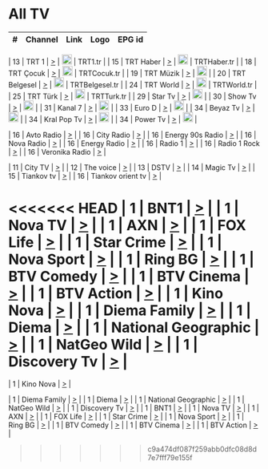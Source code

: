 <h1>All TV</h1>

| #   | Channel        | Link  | Logo | EPG id |
|:---:|:--------------:|:-----:|:----:|:------:|

| 13  | TRT 1            | [>](https://tv-trt1.medya.trt.com.tr/master.m3u8) | <img height="20" src="https://i.imgur.com/j786OLG.png"/> | TRT1.tr |
| 15  | TRT Haber        | [>](https://tv-trthaber.medya.trt.com.tr/master.m3u8) | <img height="20" src="https://i.imgur.com/OVfo8Ab.png"/> | TRTHaber.tr |
| 18  | TRT Çocuk        | [>](https://tv-trtcocuk.medya.trt.com.tr/master.m3u8) | <img height="20" src="https://i.imgur.com/QLFmD6d.png"/> | TRTCocuk.tr |
| 19  | TRT Müzik        | [>](https://tv-trtmuzik.medya.trt.com.tr/master.m3u8) | <img height="20" src="https://i.imgur.com/fIVFCEd.png"/> |
| 20  | TRT Belgesel     | [>](https://tv-trtbelgesel.medya.trt.com.tr/master.m3u8) | <img height="20" src="https://i.imgur.com/MGO87pe.png"/> | TRTBelgesel.tr |
| 24  | TRT World        | [>](https://tv-trtworld.medya.trt.com.tr/master.m3u8) | <img height="20" src="https://i.imgur.com/JEA2xpv.png"/> | TRTWorld.tr |
| 25  | TRT Türk         | [>](https://tv-trtturk.medya.trt.com.tr/master.m3u8) | <img height="20" src="https://i.imgur.com/OSTOQNw.png"/> | TRTTurk.tr |
| 29  | Star Tv   | [>](https://dogus-live.daioncdn.net/startv/startv_360p.m3u8) | <img height="20" src="https://i.imgur.com/IebUZx1.png"/> |
| 30  | Show Tv     | [>](https://ciner-live.daioncdn.net/showtv/showtv.m3u8) | <img height="20" src="https://i.imgur.com/IebUZx1.png"/> |
| 31  | Kanal 7     | [>](https://kanal7-live.daioncdn.net/kanal7/kanal7.m3u8) | <img height="20" src="https://i.imgur.com/IebUZx1.png"/> |
| 33  | Euro D    | [>](https://www.youtube.com/user/KanalD/live) | <img height="20" src="https://i.imgur.com/IebUZx1.png"/> |
| 34  | Beyaz Tv     | [>](https://beyaztv-live.daioncdn.net/beyaztv/beyaztv.m3u8) | <img height="20" src="https://i.imgur.com/IebUZx1.png"/> |
| 34  | Kral Pop Tv     | [>](https://www.youtube.com/watch?v=GuFTuKoXepw) | <img height="20" src="https://i.imgur.com/IebUZx1.png"/> |
| 34  | Power Tv     | [>](https://livetv.powerapp.com.tr/powerTV/powerhd.smil/chunklist.m3u8) | <img height="20" src="https://i.imgur.com/IebUZx1.png"/> |

| 16  | Avto Radio | [>](http://stream.metacast.eu/avtoradio.mp3.m3u) |
| 16  | City Radio | [>](http://stream.metacast.eu/city.aac.m3u) |
| 16  | Energy 90s Radio | [>](http://stream.metacast.eu/energy-90s.m3u) |
| 16  | Nova Radio | [>](http://stream.metacast.eu/nova.aac.m3u) |
| 16  | Energy Radio | [>](http://stream.metacast.eu/nrj.aac.m3u) |
| 16  | Radio 1 | [>](http://stream.metacast.eu/radio1.aac.m3u) |
| 16  | Radio 1 Rock | [>](http://stream.metacast.eu/radio1rock.aac.m3u) |
| 16  | Veronika Radio | [>](http://stream.metacast.eu/veronika.aac.m3u) |

| 11  | City TV | [>](https://tv.city.bg/play/tshls/citytv/index.m3u8) |
| 12  | The voice | [>](https://bss1.neterra.tv/thevoice/thevoice.m3u8) |
| 13  | DSTV | [>](http://46.249.95.140:8081/hls/data.m3u8) |
| 14  | Magic Tv | [>](https://bss1.neterra.tv/magictv/magictv.m3u8) |
| 15  | Tiankov tv | [>](https://streamer103.neterra.tv/tiankov-folk/live.m3u8) |
| 16  | Tiankov orient tv | [>](https://streamer103.neterra.tv/tiankov-orient/live.m3u8) |

<<<<<<< HEAD
| 1 | BNT1 | [>](https://ymkaya.xyz:24453/tv/bnt1/playlist.m3u8?wmsAuthSign=c2VydmVyX3RpbWU9Mi85LzIwMjUgMTozMjo1NiBQTSZoYXNoX3ZhbHVlPTdwTDdSanAvdlduTGJGaTJFWTN5eXc9PSZ2YWxpZG1pbnV0ZXM9NjA=) |
| 1 | Nova TV | [>](https://ymkaya.xyz:24453/tv/novatv/playlist.m3u8?wmsAuthSign=c2VydmVyX3RpbWU9Mi85LzIwMjUgMTozMzowOSBQTSZoYXNoX3ZhbHVlPSt2bHZBZWtibk9UelBaWFR5RlV1WUE9PSZ2YWxpZG1pbnV0ZXM9NjA=) |
| 1 | AXN | [>](https://ymkaya.xyz:24453/tv/axn/playlist.m3u8?wmsAuthSign=c2VydmVyX3RpbWU9Mi85LzIwMjUgMTozMzoyMCBQTSZoYXNoX3ZhbHVlPVdqMzl0eFBwWC8vUTA5dUZsK2FKbEE9PSZ2YWxpZG1pbnV0ZXM9NjA=) |
| 1 | FOX Life | [>](https://ymkaya.xyz:24453/tv/foxlife/playlist.m3u8?wmsAuthSign=c2VydmVyX3RpbWU9Mi85LzIwMjUgMTozMzozMCBQTSZoYXNoX3ZhbHVlPWZDVTNZbkszeFg1cTNIZXhhK1pKMWc9PSZ2YWxpZG1pbnV0ZXM9NjA=) |
| 1 | Star Crime | [>](https://ymkaya.xyz:24453/tv/foxcrime/playlist.m3u8?wmsAuthSign=c2VydmVyX3RpbWU9Mi85LzIwMjUgMTozMzo0MSBQTSZoYXNoX3ZhbHVlPTlvWThUQ3FUU2YweDhETjkwNDVYUVE9PSZ2YWxpZG1pbnV0ZXM9NjA=) |
| 1 | Nova Sport | [>](https://ymkaya.xyz:24453/tv/novasport/playlist.m3u8?wmsAuthSign=c2VydmVyX3RpbWU9Mi85LzIwMjUgMTozMzo1MiBQTSZoYXNoX3ZhbHVlPUd1UGhnK3VJeXloUVFITGZjbGJiV0E9PSZ2YWxpZG1pbnV0ZXM9NjA=) |
| 1 | Ring BG | [>](https://ymkaya.xyz:24453/tv/ringbg/playlist.m3u8?wmsAuthSign=c2VydmVyX3RpbWU9Mi85LzIwMjUgMTozNDowNCBQTSZoYXNoX3ZhbHVlPVg3bm5rSldqRGtvUmtWbE1oTGpLcGc9PSZ2YWxpZG1pbnV0ZXM9NjA=) |
| 1 | BTV Comedy | [>](https://ymkaya.xyz:24453/tv/btvcomedy/playlist.m3u8?wmsAuthSign=c2VydmVyX3RpbWU9Mi85LzIwMjUgMTozNDoxNSBQTSZoYXNoX3ZhbHVlPXVSVGgvVzFmUS84VEJ5WWpiRXFnc1E9PSZ2YWxpZG1pbnV0ZXM9NjA=) |
| 1 | BTV Cinema | [>](https://ymkaya.xyz:24453/tv/btvcinema/playlist.m3u8?wmsAuthSign=c2VydmVyX3RpbWU9Mi85LzIwMjUgMTozNDoyNiBQTSZoYXNoX3ZhbHVlPTRERStoelhQZ1hsZ2poa2hub2Z6WXc9PSZ2YWxpZG1pbnV0ZXM9NjA=) |
| 1 | BTV Action | [>](https://ymkaya.xyz:24453/tv/btvaction/playlist.m3u8?wmsAuthSign=c2VydmVyX3RpbWU9Mi85LzIwMjUgMTozNDozOCBQTSZoYXNoX3ZhbHVlPXUzOVdmajJ3WHFrMWFlazlLTnVCa0E9PSZ2YWxpZG1pbnV0ZXM9NjA=) |
| 1 | Kino Nova | [>](https://ymkaya.xyz:24453/tv/kinonova/playlist.m3u8?wmsAuthSign=c2VydmVyX3RpbWU9Mi85LzIwMjUgMTozNDo0OSBQTSZoYXNoX3ZhbHVlPXQxZW1IUUkzelRFTDI0ZG9KOGNXbkE9PSZ2YWxpZG1pbnV0ZXM9NjA=) |
| 1 | Diema Family | [>](https://ymkaya.xyz:24453/tv/diemafamily/playlist.m3u8?wmsAuthSign=c2VydmVyX3RpbWU9Mi85LzIwMjUgMTozNTowMSBQTSZoYXNoX3ZhbHVlPW1UclpYVnF5WWFZdlBXN1RNcW9iamc9PSZ2YWxpZG1pbnV0ZXM9NjA=) |
| 1 | Diema | [>](https://ymkaya.xyz:24453/tv/diema/playlist.m3u8?wmsAuthSign=c2VydmVyX3RpbWU9Mi85LzIwMjUgMTozNTo1NiBQTSZoYXNoX3ZhbHVlPWFkcEJqbUEvQ01yRDc4OXRQcS9NVHc9PSZ2YWxpZG1pbnV0ZXM9NjA=) |
| 1 | National Geographic | [>](https://ymkaya.xyz:24453/tv/natgeo/playlist.m3u8?wmsAuthSign=c2VydmVyX3RpbWU9Mi85LzIwMjUgMTozNjowOCBQTSZoYXNoX3ZhbHVlPXRXNzQ5U0k2MEFmQmpzc2VWR2NOaGc9PSZ2YWxpZG1pbnV0ZXM9NjA=) |
| 1 | NatGeo Wild | [>](https://ymkaya.xyz:24453/tv/natgeowild/playlist.m3u8?wmsAuthSign=c2VydmVyX3RpbWU9Mi85LzIwMjUgMTozNjoxOCBQTSZoYXNoX3ZhbHVlPUZ4R1dMcGZONjlCbldZVGh4N1dIN2c9PSZ2YWxpZG1pbnV0ZXM9NjA=) |
| 1 | Discovery Tv | [>](https://ymkaya.xyz:24453/tv/discovery/playlist.m3u8?wmsAuthSign=c2VydmVyX3RpbWU9Mi85LzIwMjUgMTozNjoyOCBQTSZoYXNoX3ZhbHVlPXRiTVpDMTdaenRzZnBJWENUU3Y2VkE9PSZ2YWxpZG1pbnV0ZXM9NjA=) |
=======


| 1 | Kino Nova | [>](https://ymkaya.xyz:11336/tv/kinonova/playlist.m3u8?wmsAuthSign=c2VydmVyX3RpbWU9MS8yLzIwMjUgNDo0MDoyMCBBTSZoYXNoX3ZhbHVlPWlFS1FrWEtMMVRFM3l5YklUWUJQUHc9PSZ2YWxpZG1pbnV0ZXM9NjA=) |

| 1 | Diema Family | [>](https://ymkaya.xyz:11336/tv/diemafamily/playlist.m3u8?wmsAuthSign=c2VydmVyX3RpbWU9MS8yLzIwMjUgNDo0MDozMCBBTSZoYXNoX3ZhbHVlPUVUaTVKTldvZTF5WVVCM0YwL21kaXc9PSZ2YWxpZG1pbnV0ZXM9NjA=) |
| 1 | Diema | [>](https://ymkaya.xyz:11336/tv/diema/playlist.m3u8?wmsAuthSign=c2VydmVyX3RpbWU9MS8yLzIwMjUgNDo0MDo0MCBBTSZoYXNoX3ZhbHVlPVlYMWVJT2NuUjNpUTBsaytEUFFOS2c9PSZ2YWxpZG1pbnV0ZXM9NjA=) |
| 1 | National Geographic | [>](https://ymkaya.xyz:11336/tv/natgeo/playlist.m3u8?wmsAuthSign=c2VydmVyX3RpbWU9MS8yLzIwMjUgNDo0MTo0MSBBTSZoYXNoX3ZhbHVlPTJQTlVmcG5nYWx0M013eUhGRGxnd0E9PSZ2YWxpZG1pbnV0ZXM9NjA=) |
| 1 | NatGeo Wild | [>](https://ymkaya.xyz:11336/tv/natgeowild/playlist.m3u8?wmsAuthSign=c2VydmVyX3RpbWU9MS8yLzIwMjUgNDo0MTo1MSBBTSZoYXNoX3ZhbHVlPVl1OXZaTTliN0hGWEN3eDBYd1duNkE9PSZ2YWxpZG1pbnV0ZXM9NjA=) |
| 1 | Discovery Tv | [>](https://ymkaya.xyz:11336/tv/discovery/playlist.m3u8?wmsAuthSign=c2VydmVyX3RpbWU9MS8yLzIwMjUgNDo0MjowMSBBTSZoYXNoX3ZhbHVlPWtBQmdLNlY2RmQwWElzMVYzSDJyVkE9PSZ2YWxpZG1pbnV0ZXM9NjA=) |
| 1 | BNT1 | [>](https://ymkaya.xyz:11336/tv/bnt1/playlist.m3u8?wmsAuthSign=c2VydmVyX3RpbWU9MS8yLzIwMjUgNDozODozOCBBTSZoYXNoX3ZhbHVlPVVrMVlRQXpJWlhYeUh6ZFVpSC9NMUE9PSZ2YWxpZG1pbnV0ZXM9NjA=) |
| 1 | Nova TV | [>](https://ymkaya.xyz:11336/tv/novatv/playlist.m3u8?wmsAuthSign=c2VydmVyX3RpbWU9MS8yLzIwMjUgNDozODo0OCBBTSZoYXNoX3ZhbHVlPUVxQjh1a0ZzYkVGZU8zZDFGTzdreVE9PSZ2YWxpZG1pbnV0ZXM9NjA=) |
| 1 | AXN | [>](https://ymkaya.xyz:11336/tv/axn/playlist.m3u8?wmsAuthSign=c2VydmVyX3RpbWU9MS8yLzIwMjUgNDozODo1OCBBTSZoYXNoX3ZhbHVlPUpkWStGY1hkNXhaOVpPZ0thQ0FZL3c9PSZ2YWxpZG1pbnV0ZXM9NjA=) |
| 1 | FOX Life | [>](https://ymkaya.xyz:11336/tv/foxlife/playlist.m3u8?wmsAuthSign=c2VydmVyX3RpbWU9MS8yLzIwMjUgNDozOToxMCBBTSZoYXNoX3ZhbHVlPWt1ZDc1T3AzYlZDTjJnSy9TU0xJZlE9PSZ2YWxpZG1pbnV0ZXM9NjA=) |
| 1 | Star Crime | [>](https://ymkaya.xyz:11336/tv/foxcrime/playlist.m3u8?wmsAuthSign=c2VydmVyX3RpbWU9MS8yLzIwMjUgNDozOToyMCBBTSZoYXNoX3ZhbHVlPXIwVU45Nm9FR1l2enNkTG9TanBxbmc9PSZ2YWxpZG1pbnV0ZXM9NjA=) |
| 1 | Nova Sport | [>](https://ymkaya.xyz:11336/tv/novasport/playlist.m3u8?wmsAuthSign=c2VydmVyX3RpbWU9MS8yLzIwMjUgNDozOTozMCBBTSZoYXNoX3ZhbHVlPXlSZ0UxazVaM0xhSmc0NmR4T0c1T2c9PSZ2YWxpZG1pbnV0ZXM9NjA=) |
| 1 | Ring BG | [>](https://ymkaya.xyz:11336/tv/ringbg/playlist.m3u8?wmsAuthSign=c2VydmVyX3RpbWU9MS8yLzIwMjUgNDozOTo0MCBBTSZoYXNoX3ZhbHVlPTR4aUlFNHVUYWN4enY1WkVuOFZma2c9PSZ2YWxpZG1pbnV0ZXM9NjA=) |
| 1 | BTV Comedy | [>](https://ymkaya.xyz:11336/tv/btvcomedy/playlist.m3u8?wmsAuthSign=c2VydmVyX3RpbWU9MS8yLzIwMjUgNDozOTo1MCBBTSZoYXNoX3ZhbHVlPUtrMTJ2RHNTTUU1RFp1ZkVOdXFSK3c9PSZ2YWxpZG1pbnV0ZXM9NjA=) |
| 1 | BTV Cinema | [>](https://ymkaya.xyz:11336/tv/btvcinema/playlist.m3u8?wmsAuthSign=c2VydmVyX3RpbWU9MS8yLzIwMjUgNDozOTo1OSBBTSZoYXNoX3ZhbHVlPTZWcU9FZW56cG1NM1lrYy8xNE5NeHc9PSZ2YWxpZG1pbnV0ZXM9NjA=) |
| 1 | BTV Action | [>](https://ymkaya.xyz:11336/tv/btvaction/playlist.m3u8?wmsAuthSign=c2VydmVyX3RpbWU9MS8yLzIwMjUgNDo0MDoxMCBBTSZoYXNoX3ZhbHVlPUlDd0ErRkZVWThyMVZwR3c2REdGZ3c9PSZ2YWxpZG1pbnV0ZXM9NjA=) |
>>>>>>> c9a474df087f259abb0dfc08d8d7e7fff79e155f

